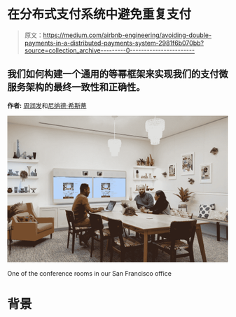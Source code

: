 # 在分布式支付系统中避免重复支付

> 原文：<https://medium.com/airbnb-engineering/avoiding-double-payments-in-a-distributed-payments-system-2981f6b070bb?source=collection_archive---------0----------------------->

## 我们如何构建一个通用的等幂框架来实现我们的支付微服务架构的最终一致性和正确性。

**作者:** [周润发](/@jon.j.chew)和[尼纳德·希斯蒂](/@ninadkhisti)

![](img/740d99bdd3a661f5e369f164f5a89522.png)

One of the conference rooms in our San Francisco office

# 背景